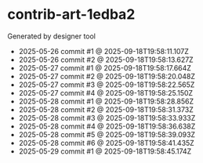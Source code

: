 # contrib-art-1edba2
Generated by designer tool
- 2025-05-26 commit #1 @ 2025-09-18T19:58:11.107Z
- 2025-05-26 commit #2 @ 2025-09-18T19:58:13.627Z
- 2025-05-27 commit #1 @ 2025-09-18T19:58:17.664Z
- 2025-05-27 commit #2 @ 2025-09-18T19:58:20.048Z
- 2025-05-27 commit #3 @ 2025-09-18T19:58:22.565Z
- 2025-05-27 commit #4 @ 2025-09-18T19:58:25.150Z
- 2025-05-28 commit #1 @ 2025-09-18T19:58:28.856Z
- 2025-05-28 commit #2 @ 2025-09-18T19:58:31.373Z
- 2025-05-28 commit #3 @ 2025-09-18T19:58:33.933Z
- 2025-05-28 commit #4 @ 2025-09-18T19:58:36.638Z
- 2025-05-28 commit #5 @ 2025-09-18T19:58:39.093Z
- 2025-05-28 commit #6 @ 2025-09-18T19:58:41.435Z
- 2025-05-29 commit #1 @ 2025-09-18T19:58:45.174Z
